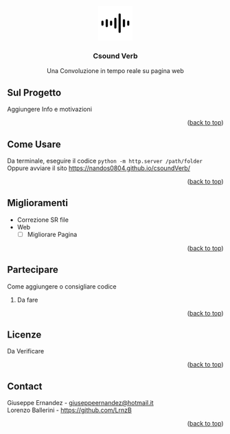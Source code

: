 <a name="readme-top"></a>

<br />
<div align="center">
  <a href="hhttps://github.com/Nandos0804/csoundVerb">
    <img src="images/logo.svg" alt="Logo" width="80" height="80">
  </a>

<h3 align="center">Csound Verb</h3>

  <p align="center">
    Una Convoluzione in tempo reale su pagina web
  </p>
</div>

## Sul Progetto

Aggiungere Info e motivazioni

<p align="right">(<a href="#readme-top">back to top</a>)</p>

## Come Usare
Da terminale, eseguire il codice `python -m http.server /path/folder`\
Oppure avviare il sito https://nandos0804.github.io/csoundVerb/

<p align="right">(<a href="#readme-top">back to top</a>)</p>

## Miglioramenti

- Correzione SR file
- Web
  - [ ] Migliorare Pagina

<p align="right">(<a href="#readme-top">back to top</a>)</p>

## Partecipare

Come aggiungere o consigliare codice

1. Da fare

<p align="right">(<a href="#readme-top">back to top</a>)</p>

## Licenze

Da Verificare

<p align="right">(<a href="#readme-top">back to top</a>)</p>

## Contact

Giuseppe Ernandez - giuseppeernandez@hotmail.it\
Lorenzo Ballerini - https://github.com/LrnzB

<p align="right">(<a href="#readme-top">back to top</a>)</p>
